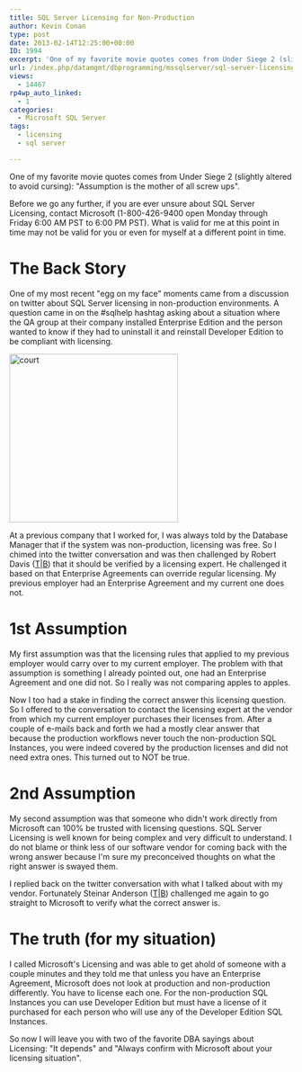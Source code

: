 ```yaml
---
title: SQL Server Licensing for Non-Production
author: Kevin Conan
type: post
date: 2013-02-14T12:25:00+00:00
ID: 1994
excerpt: 'One of my favorite movie quotes comes from Under Siege 2 (slightly altered to avoid cursing):  "Assumption is the mother of all screw ups".'
url: /index.php/datamgmt/dbprogramming/mssqlserver/sql-server-licensing-for-non-1/
views:
  - 14467
rp4wp_auto_linked:
  - 1
categories:
  - Microsoft SQL Server
tags:
  - licensing
  - sql server

---
```

One of my favorite movie quotes comes from Under Siege 2 (slightly altered to avoid cursing): "Assumption is the mother of all screw ups".

Before we go any further, if you are ever unsure about SQL Server Licensing, contact Microsoft (1-800-426-9400 open Monday through Friday 6:00 AM PST to 6:00 PM PST). What is valid for me at this point in time may not be valid for you or even for myself at a different point in time.

# The Back Story

One of my most recent "egg on my face" moments came from a discussion on twitter about SQL Server licensing in non-production environments. A question came in on the #sqlhelp hashtag asking about a situation where the QA group at their company installed Enterprise Edition and the person wanted to know if they had to uninstall it and reinstall Developer Edition to be compliant with licensing. 

<div class="image_block">
  <a href="http://www.flickr.com/photos/xurble/376588066/"><img alt="court" src="/wp-content/uploads/users/kconan/neon question mark.jpg?mtime=1360851095" width="300" height="300" /></a>
</div>

At a previous company that I worked for, I was always told by the Database Manager that if the system was non-production, licensing was free. So I chimed into the twitter conversation and was then challenged by Robert Davis ([T][1]|[B][2]) that it should be verified by a licensing expert. He challenged it based on that Enterprise Agreements can override regular licensing. My previous employer had an Enterprise Agreement and my current one does not.

# 1st Assumption

My first assumption was that the licensing rules that applied to my previous employer would carry over to my current employer. The problem with that assumption is something I already pointed out, one had an Enterprise Agreement and one did not. So I really was not comparing apples to apples.

Now I too had a stake in finding the correct answer this licensing question. So I offered to the conversation to contact the licensing expert at the vendor from which my current employer purchases their licenses from. After a couple of e-mails back and forth we had a mostly clear answer that because the production workflows never touch the non-production SQL Instances, you were indeed covered by the production licenses and did not need extra ones. This turned out to NOT be true.

# 2nd Assumption

My second assumption was that someone who didn't work directly from Microsoft can 100% be trusted with licensing questions. SQL Server Licensing is well known for being complex and very difficult to understand. I do not blame or think less of our software vendor for coming back with the wrong answer because I'm sure my preconceived thoughts on what the right answer is swayed them.

I replied back on the twitter conversation with what I talked about with my vendor. Fortunately Steinar Anderson ([T][3]|[B][4]) challenged me again to go straight to Microsoft to verify what the correct answer is.

# The truth (for my situation)

I called Microsoft's Licensing and was able to get ahold of someone with a couple minutes and they told me that unless you have an Enterprise Agreement, Microsoft does not look at production and non-production differently. You have to license each one. For the non-production SQL Instances you can use Developer Edition but must have a license of it purchased for each person who will use any of the Developer Edition SQL Instances.

So now I will leave you with two of the favorite DBA sayings about Licensing: "It depends" and "Always confirm with Microsoft about your licensing situation".

 [1]: https://twitter.com/SQLSoldier
 [2]: http://www.sqlsoldier.com
 [3]: https://twitter.com/SQLSteinar
 [4]: http://www.sqlservice.se/blogg
